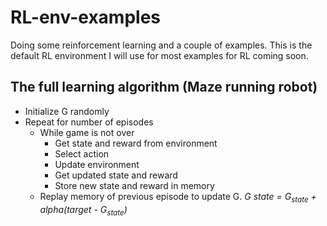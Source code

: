 # RL-env-examples
Doing some reinforcement learning and a couple of examples. This is the default RL environment I will use for most examples for RL coming soon.

## The full learning algorithm (Maze running robot)
* Initialize G randomly     
* Repeat for number of episodes  
    * While game is not over   
         * Get state and reward from environment  
         * Select action  
         * Update environment   
         * Get updated state and reward  
         * Store new state and reward in memory   
    * Replay memory of previous episode to update G.
    *G state = G<sub>state</sub> + alpha(target - G<sub>state</sub>)*
    

    